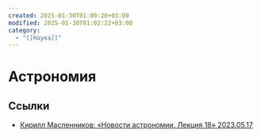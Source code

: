 ```yaml
---
created: 2025-01-30T01:00:20+03:00
modified: 2025-01-30T01:02:22+03:00
category:
  - "[[Наука]]"
---
```


# Астрономия

## Ссылки

 - [Кирилл Масленников: «Новости астрономии. Лекция 18» 2023.05.17](https://youtu.be/agMv9XAAnIg)

